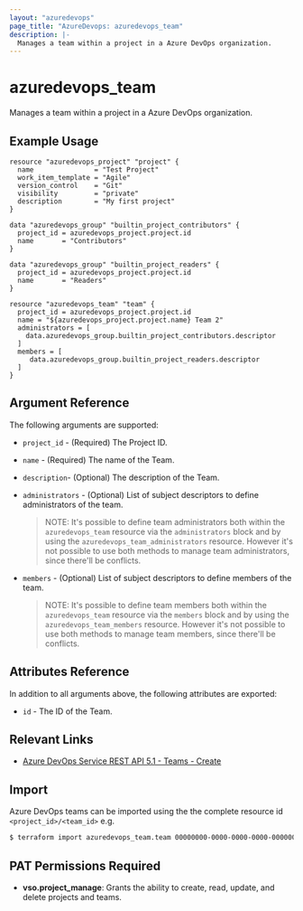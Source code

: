 ```yaml
---
layout: "azuredevops"
page_title: "AzureDevops: azuredevops_team"
description: |-
  Manages a team within a project in a Azure DevOps organization.
---
```


# azuredevops_team

Manages a team within a project in a Azure DevOps organization.

## Example Usage

```hcl
resource "azuredevops_project" "project" {
  name               = "Test Project"
  work_item_template = "Agile"
  version_control    = "Git"
  visibility         = "private"
  description        = "My first project"
}

data "azuredevops_group" "builtin_project_contributors" {
  project_id = azuredevops_project.project.id
  name       = "Contributors"
}

data "azuredevops_group" "builtin_project_readers" {
  project_id = azuredevops_project.project.id
  name       = "Readers"
}

resource "azuredevops_team" "team" {
  project_id = azuredevops_project.project.id
  name = "${azuredevops_project.project.name} Team 2"
  administrators = [
    data.azuredevops_group.builtin_project_contributors.descriptor
  ]
  members = [
     data.azuredevops_group.builtin_project_readers.descriptor
  ]
}
```

## Argument Reference

The following arguments are supported:

- `project_id` - (Required) The Project ID.
- `name` - (Required) The name of the Team.
- `description`- (Optional) The description of the Team.
- `administrators` - (Optional) List of subject descriptors to define administrators of the team.

  > NOTE: It's possible to define team administrators both within the
  > `azuredevops_team` resource via the `administrators` block and by using the
  > `azuredevops_team_administrators` resource. However it's not possible to use
  > both methods to manage team administrators, since there'll be conflicts.

- `members` - (Optional) List of subject descriptors to define members of the team.

  > NOTE: It's possible to define team members both within the
  > `azuredevops_team` resource via the `members` block and by using the
  > `azuredevops_team_members` resource. However it's not possible to use
  > both methods to manage team members, since there'll be conflicts.

## Attributes Reference

In addition to all arguments above, the following attributes are exported:

- `id` - The ID of the Team.

## Relevant Links

- [Azure DevOps Service REST API 5.1 - Teams - Create](https://docs.microsoft.com/en-us/rest/api/azure/devops/core/teams/create?view=azure-devops-rest-5.1)

## Import

Azure DevOps teams can be imported using the the complete resource id `<project_id>/<team_id>` e.g.

```sh
$ terraform import azuredevops_team.team 00000000-0000-0000-0000-000000000000/00000000-0000-0000-0000-000000000000
```

## PAT Permissions Required

- **vso.project_manage**:	Grants the ability to create, read, update, and delete projects and teams. 
